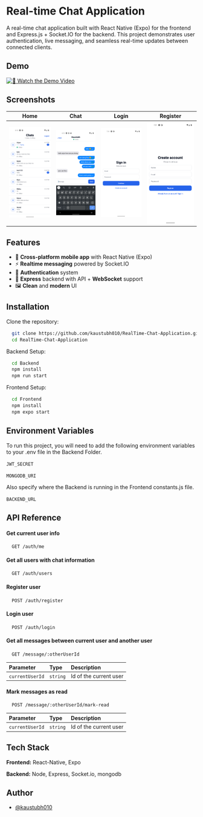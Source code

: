 
# Real-time Chat Application

A real-time chat application built with React Native (Expo) for the frontend and Express.js + Socket.IO for the backend.
This project demonstrates user authentication, live messaging, and seamless real-time updates between connected clients.

## Demo

[![🎥 Watch the Demo Video](https://img.youtube.com/vi/7CfUTtmJ0wg/maxresdefault.jpg)](https://www.youtube.com/watch?v=7CfUTtmJ0wg)

## Screenshots

| Home | Chat | Login | Register |
|-------|---------|------|------|
| ![Home](screenshots/home.png) | ![Chat](screenshots/chat.png) | ![Login](screenshots/login.png) | ![Register](screenshots/register.png) |

## Features

- 📱 **Cross-platform mobile app** with React Native (Expo)
- ⚡ **Realtime messaging** powered by Socket.IO
- 🔐 **Authentication** system
- 📡 **Express** backend with API + **WebSocket** support
- 🖼️ **Clean** and **modern** UI


## Installation

Clone the repository:

```bash
  git clone https://github.com/kaustubh010/RealTime-Chat-Application.git
  cd RealTime-Chat-Application
```

Backend Setup:

```bash
  cd Backend
  npm install
  npm run start
```

Frontend Setup:

```bash
  cd Frontend
  npm install
  npm expo start
```
    
## Environment Variables

To run this project, you will need to add the following environment variables to your .env file in the Backend Folder.

`JWT_SECRET`

`MONGODB_URI`

Also specify where the Backend is running in the Frontend constants.js file.

`BACKEND_URL`

## API Reference

#### Get current user info

```http
  GET /auth/me
```

#### Get all users with chat information

```http
  GET /auth/users
```

#### Register user

```http
  POST /auth/register
```

#### Login user

```http
  POST /auth/login
```

#### Get all messages between current user and another user

```http
  GET /message/:otherUserId
```

| Parameter | Type     | Description                       |
| :-------- | :------- | :-------------------------------- |
| `currentUserId`      | `string` | Id of the current user |

#### Mark messages as read

```http
  POST /message/:otherUserId/mark-read
```

| Parameter | Type     | Description                       |
| :-------- | :------- | :-------------------------------- |
| `currentUserId`      | `string` | Id of the current user |

## Tech Stack

**Frontend:** React-Native, Expo

**Backend:** Node, Express, Socket.io, mongodb


## Author

- [@kaustubh010](https://www.github.com/kaustubh010)